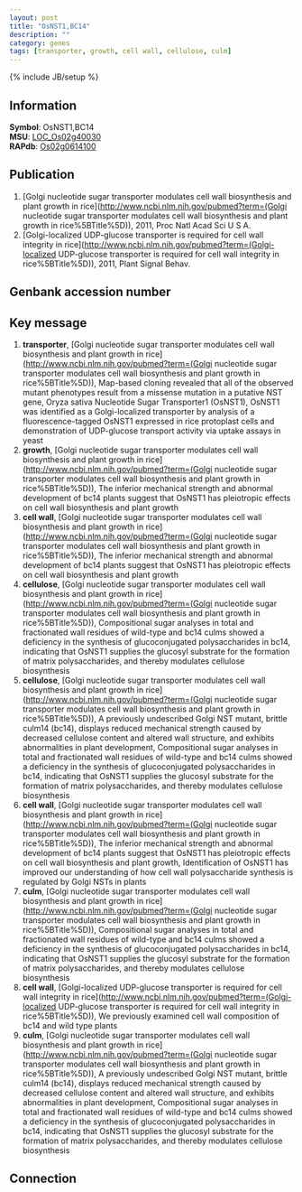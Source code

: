 ```yaml
---
layout: post
title: "OsNST1,BC14"
description: ""
category: genes
tags: [transporter, growth, cell wall, cellulose, culm]
---
```

{% include JB/setup %}

## Information
__Symbol__: OsNST1,BC14  
__MSU__: [LOC_Os02g40030](http://rice.plantbiology.msu.edu/cgi-bin/ORF_infopage.cgi?orf=LOC_Os02g40030)  
__RAPdb__: [Os02g0614100](http://rapdb.dna.affrc.go.jp/viewer/gbrowse_details/irgsp1?name=Os02g0614100)  

## Publication
1. [Golgi nucleotide sugar transporter modulates cell wall biosynthesis and plant growth in rice](http://www.ncbi.nlm.nih.gov/pubmed?term=(Golgi nucleotide sugar transporter modulates cell wall biosynthesis and plant growth in rice%5BTitle%5D)), 2011, Proc Natl Acad Sci U S A.
2. [Golgi-localized UDP-glucose transporter is required for cell wall integrity in rice](http://www.ncbi.nlm.nih.gov/pubmed?term=(Golgi-localized UDP-glucose transporter is required for cell wall integrity in rice%5BTitle%5D)), 2011, Plant Signal Behav.

## Genbank accession number

## Key message
1. __transporter__, [Golgi nucleotide sugar transporter modulates cell wall biosynthesis and plant growth in rice](http://www.ncbi.nlm.nih.gov/pubmed?term=(Golgi nucleotide sugar transporter modulates cell wall biosynthesis and plant growth in rice%5BTitle%5D)),  Map-based cloning revealed that all of the observed mutant phenotypes result from a missense mutation in a putative NST gene, Oryza sativa Nucleotide Sugar Transporter1 (OsNST1), OsNST1 was identified as a Golgi-localized transporter by analysis of a fluorescence-tagged OsNST1 expressed in rice protoplast cells and demonstration of UDP-glucose transport activity via uptake assays in yeast
2. __growth__, [Golgi nucleotide sugar transporter modulates cell wall biosynthesis and plant growth in rice](http://www.ncbi.nlm.nih.gov/pubmed?term=(Golgi nucleotide sugar transporter modulates cell wall biosynthesis and plant growth in rice%5BTitle%5D)),  The inferior mechanical strength and abnormal development of bc14 plants suggest that OsNST1 has pleiotropic effects on cell wall biosynthesis and plant growth
3. __cell wall__, [Golgi nucleotide sugar transporter modulates cell wall biosynthesis and plant growth in rice](http://www.ncbi.nlm.nih.gov/pubmed?term=(Golgi nucleotide sugar transporter modulates cell wall biosynthesis and plant growth in rice%5BTitle%5D)),  The inferior mechanical strength and abnormal development of bc14 plants suggest that OsNST1 has pleiotropic effects on cell wall biosynthesis and plant growth
4. __cellulose__, [Golgi nucleotide sugar transporter modulates cell wall biosynthesis and plant growth in rice](http://www.ncbi.nlm.nih.gov/pubmed?term=(Golgi nucleotide sugar transporter modulates cell wall biosynthesis and plant growth in rice%5BTitle%5D)),  Compositional sugar analyses in total and fractionated wall residues of wild-type and bc14 culms showed a deficiency in the synthesis of glucoconjugated polysaccharides in bc14, indicating that OsNST1 supplies the glucosyl substrate for the formation of matrix polysaccharides, and thereby modulates cellulose biosynthesis
5. __cellulose__, [Golgi nucleotide sugar transporter modulates cell wall biosynthesis and plant growth in rice](http://www.ncbi.nlm.nih.gov/pubmed?term=(Golgi nucleotide sugar transporter modulates cell wall biosynthesis and plant growth in rice%5BTitle%5D)),  A previously undescribed Golgi NST mutant, brittle culm14 (bc14), displays reduced mechanical strength caused by decreased cellulose content and altered wall structure, and exhibits abnormalities in plant development, Compositional sugar analyses in total and fractionated wall residues of wild-type and bc14 culms showed a deficiency in the synthesis of glucoconjugated polysaccharides in bc14, indicating that OsNST1 supplies the glucosyl substrate for the formation of matrix polysaccharides, and thereby modulates cellulose biosynthesis
6. __cell wall__, [Golgi nucleotide sugar transporter modulates cell wall biosynthesis and plant growth in rice](http://www.ncbi.nlm.nih.gov/pubmed?term=(Golgi nucleotide sugar transporter modulates cell wall biosynthesis and plant growth in rice%5BTitle%5D)),  The inferior mechanical strength and abnormal development of bc14 plants suggest that OsNST1 has pleiotropic effects on cell wall biosynthesis and plant growth, Identification of OsNST1 has improved our understanding of how cell wall polysaccharide synthesis is regulated by Golgi NSTs in plants
7. __culm__, [Golgi nucleotide sugar transporter modulates cell wall biosynthesis and plant growth in rice](http://www.ncbi.nlm.nih.gov/pubmed?term=(Golgi nucleotide sugar transporter modulates cell wall biosynthesis and plant growth in rice%5BTitle%5D)),  Compositional sugar analyses in total and fractionated wall residues of wild-type and bc14 culms showed a deficiency in the synthesis of glucoconjugated polysaccharides in bc14, indicating that OsNST1 supplies the glucosyl substrate for the formation of matrix polysaccharides, and thereby modulates cellulose biosynthesis
8. __cell wall__, [Golgi-localized UDP-glucose transporter is required for cell wall integrity in rice](http://www.ncbi.nlm.nih.gov/pubmed?term=(Golgi-localized UDP-glucose transporter is required for cell wall integrity in rice%5BTitle%5D)),  We previously examined cell wall composition of bc14 and wild type plants
9. __culm__, [Golgi nucleotide sugar transporter modulates cell wall biosynthesis and plant growth in rice](http://www.ncbi.nlm.nih.gov/pubmed?term=(Golgi nucleotide sugar transporter modulates cell wall biosynthesis and plant growth in rice%5BTitle%5D)),  A previously undescribed Golgi NST mutant, brittle culm14 (bc14), displays reduced mechanical strength caused by decreased cellulose content and altered wall structure, and exhibits abnormalities in plant development, Compositional sugar analyses in total and fractionated wall residues of wild-type and bc14 culms showed a deficiency in the synthesis of glucoconjugated polysaccharides in bc14, indicating that OsNST1 supplies the glucosyl substrate for the formation of matrix polysaccharides, and thereby modulates cellulose biosynthesis

## Connection



